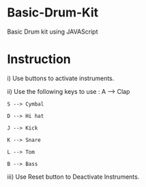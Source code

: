 # Basic-Drum-Kit
Basic Drum kit using JAVAScript
# Instruction
i) Use buttons to activate instruments.

ii) Use the following keys to use :
    A --> Clap
    
    S --> Cymbal
    
    D --> Hi hat
    
    J --> Kick
    
    K --> Snare
    
    L --> Tom
    
    B --> Bass
    
iii) Use Reset button to Deactivate Instruments.
